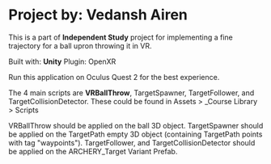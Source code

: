# Project by: Vedansh Airen

This is a part of **Independent Study** project for implementing a fine trajectory for a ball upron throwing it in VR.

Built with: **Unity**
Plugin: OpenXR

Run this application on Oculus Quest 2 for the best experience.

The 4 main scripts are **VRBallThrow**, TargetSpawner, TargetFollower, and TargetCollisionDetector. These could be found in Assets > _Course Library > Scripts

VRBallThrow should be applied on the ball 3D object. 
TargetSpawner should be applied on the TargetPath empty 3D object (containing TargetPath points with tag "waypoints").
TargetFollower, and TargetCollisionDetector should be applied on the ARCHERY_Target Variant Prefab.
